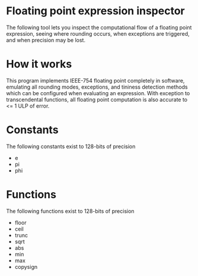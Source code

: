 # Floating point expression inspector

The following tool lets you inspect the computational flow of a floating point
expression, seeing where rounding occurs, when exceptions are triggered, and
when precision may be lost.

# How it works
This program implements IEEE-754 floating point completely in software, emulating
all rounding modes, exceptions, and tininess detection methods which can be
configured when evaluating an expression. With exception to transcendental
functions, all floating point computation is also accurate to <= 1 ULP of error.

# Constants
The following constants exist to 128-bits of precision
  * e
  * pi
  * phi

# Functions
The following functions exist to 128-bits of precision
  * floor
  * ceil
  * trunc
  * sqrt
  * abs
  * min
  * max
  * copysign


